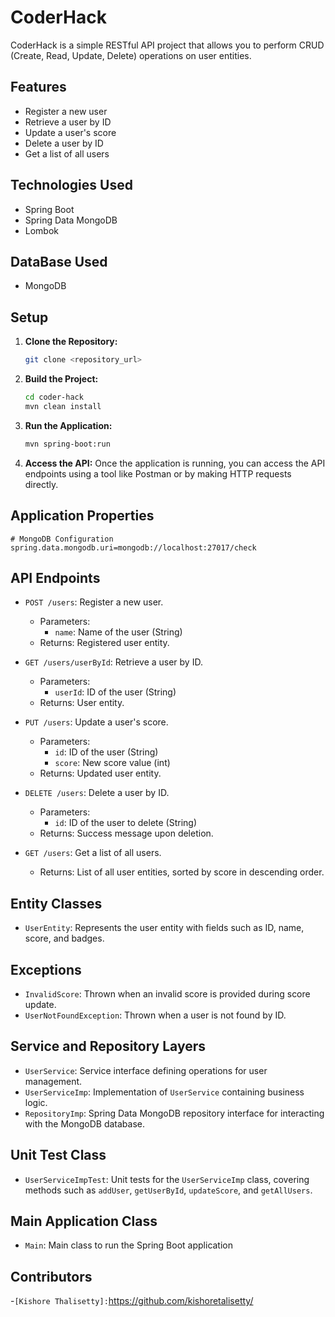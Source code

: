 # CoderHack

CoderHack is a simple RESTful API project that allows you to perform CRUD (Create, Read, Update, Delete) operations on user entities.

## Features

- Register a new user
- Retrieve a user by ID
- Update a user's score
- Delete a user by ID
- Get a list of all users

## Technologies Used

- Spring Boot
- Spring Data MongoDB
- Lombok

## DataBase Used

- MongoDB

## Setup

1. **Clone the Repository:**
   ```bash
   git clone <repository_url>
   ```

2. **Build the Project:**
   ```bash
   cd coder-hack
   mvn clean install
   ```

3. **Run the Application:**
   ```bash
   mvn spring-boot:run
   ```

4. **Access the API:**
   Once the application is running, you can access the API endpoints using a tool like Postman or by making HTTP requests directly.

## Application Properties

```properties
# MongoDB Configuration
spring.data.mongodb.uri=mongodb://localhost:27017/check
```

## API Endpoints

- `POST /users`: Register a new user.
  - Parameters:
    - `name`: Name of the user (String)
  - Returns: Registered user entity.

- `GET /users/userById`: Retrieve a user by ID.
  - Parameters:
    - `userId`: ID of the user (String)
  - Returns: User entity.

- `PUT /users`: Update a user's score.
  - Parameters:
    - `id`: ID of the user (String)
    - `score`: New score value (int)
  - Returns: Updated user entity.

- `DELETE /users`: Delete a user by ID.
  - Parameters:
    - `id`: ID of the user to delete (String)
  - Returns: Success message upon deletion.

- `GET /users`: Get a list of all users.
  - Returns: List of all user entities, sorted by score in descending order.

## Entity Classes

- `UserEntity`: Represents the user entity with fields such as ID, name, score, and badges.

## Exceptions

- `InvalidScore`: Thrown when an invalid score is provided during score update.
- `UserNotFoundException`: Thrown when a user is not found by ID.

## Service and Repository Layers

- `UserService`: Service interface defining operations for user management.
- `UserServiceImp`: Implementation of `UserService` containing business logic.
- `RepositoryImp`: Spring Data MongoDB repository interface for interacting with the MongoDB database.

## Unit Test Class
- `UserServiceImpTest`: Unit tests for the `UserServiceImp` class, covering methods such as `addUser`, `getUserById`, `updateScore`, and `getAllUsers`.

## Main Application Class
- `Main`: Main class to run the Spring Boot application
## Contributors
 -`[Kishore Thalisetty]:`https://github.com/kishoretalisetty/
